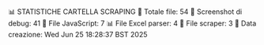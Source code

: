📊 STATISTICHE CARTELLA SCRAPING
📁 Totale file:       54
📸 Screenshot di debug:       41
📄 File JavaScript:        7
📊 File Excel parser:        4
🔧 File scraper:        3
📅 Data creazione: Wed Jun 25 18:28:37 BST 2025
